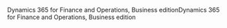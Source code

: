<span data-ttu-id="60312-101">Dynamics 365 for Finance and Operations, Business edition</span><span class="sxs-lookup"><span data-stu-id="60312-101">Dynamics 365 for Finance and Operations, Business edition</span></span>
